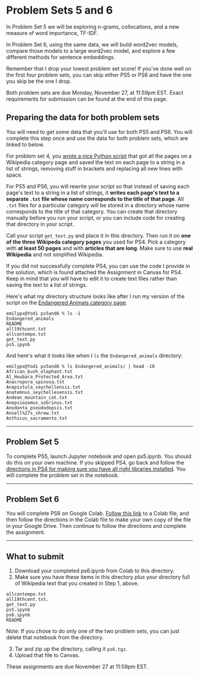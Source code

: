 # Problem Sets 5 and 6

In Problem Set 5 we will be exploring n-grams, collocations, and a new measure of word importance, TF-IDF.

In Problem Set 6, using the same data, we will build word2vec models, compare those models to a large word2vec model, and explore a few different methods for sentence embeddings.

Remember that I drop your lowest problem set score! If you've done well on the first four problem sets, you can skip either PS5 or PS6 and have the one you skip be the one I drop.

Both problem sets are due Monday, November 27, at 11:59pm EST. Exact requirements for submission can be found at the end of this page.

## Preparing the data for both problem sets
You will need to get some data that you'll use for both PS5 and PS6. You will complete this step once and use the data for both problem sets, which are linked to below.

For problem set 4, you [wrote a nice Python script](https://github.com/CSCI-2349-F23/ps4#part-2-getting-the-text-for-a-particular-category-page) that got all the pages on a Wikipedia category page and saved the text on each page to a string in a list of strings, removing stuff in brackets and replacing all new lines with space.

For PS5 and PS6, you will rewrite your script so that instead of saving each page's text to a string in a list of strings, it **writes each page's text to a separate `.txt` file whose name corresponds to the title of that page**. All `.txt` files for a particular category will be stored in a directory whose name corresponds to the title of that category. You can create that directory manually before you run your script, or you can include code for creating that directory in your script.

Call your script `get_text.py` and place it in this directory. Then run it on **one of the three Wikipeda category pages** you used for PS4. Pick a category with **at least 50 pages** and with **articles that are long**. Make sure to use **real Wikipedia** and not simplified Wikipedia.

If you did not successfully complete PS4, you can use the code I provide in the solution, which is found attached the Assignment in Canvas for PS4. Keep in mind that you will have to edit it to create text files rather than saving the text to a list of strings.

Here's what my directory structure looks like after I run my version of the script on the [Endangered Animals category page](https://en.wikipedia.org/wiki/Category:Endangered_animals).

```
emilypx@Yodi ps5and6 % ls -1
Endangered_animals
README
all19thcent.txt
allcontempo.txt
get_text.py
ps5.ipynb
```

And here's what it looks like when I `ls` the `Endangered_animals` directory:

```
emilypx@Yodi ps5and6 % ls Endangered_animals/ | head -10
African_bush_elephant.txt
Al_Houbara_Protected_Area.txt
Anacropora_spinosa.txt
Anapistula_seychellensis.txt
Anatemnus_seychellesensis.txt
Andean_mountain_cat.txt
Anepsiozomus_sobrinus.txt
Anodonta_pseudodopsis.txt
Ansell%27s_shrew.txt
Anthicus_sacramento.txt
```

---

## Problem Set 5
To complete PS5, launch Jupyter notebook and open ps5.ipynb. You should do this on your own machine. If you skipped PS4, go back and follow the [directions in PS4 for making sure you have all right libraries installed](https://github.com/CSCI-2349-F23/ps4#part-0-installing-libraries). You will complete the problem set in the notebook.

---

## Problem Set 6
You will complete PS6 on Google Colab. [Follow this link](https://colab.research.google.com/drive/15bNO-v_zua-4rbhqOv2yNt-9gBXeUDaL?usp=sharing) to a Colab file, and then follow the directions in the Colab file to make your own copy of the file in your Google Drive. Then continue to follow the directions and complete the assignment.

---

## What to submit
1. Download your completed ps6.ipynb from Colab to this directory.
2. Make sure you have these items in this directory *plus* your directory full of Wikipedia text that you created in Step 1, above.
```
allcontempo.txt
all19thcent.txt.
get_text.py
ps5.ipynb
ps6.ipynb
README
```
Note: If you chose to do only one of the two problem sets, you can just delete that notebook from the directory.

3. Tar and zip up the directory, calling it `ps6.tgz`.
4. Upload that file to Canvas.

These assignments are due November 27 at 11:59pm EST.

